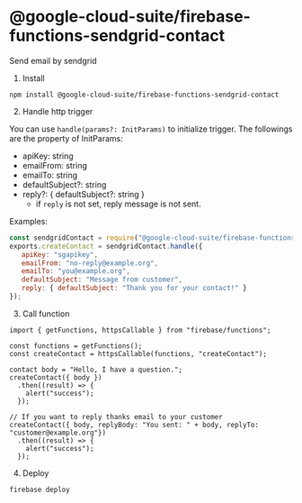 # @google-cloud-suite/firebase-functions-sendgrid-contact

Send email by sendgrid

1. Install

```
npm install @google-cloud-suite/firebase-functions-sendgrid-contact
```

2. Handle http trigger

You can use `handle(params?: InitParams)` to initialize trigger. The followings are the property of InitParams:

- apiKey: string
- emailFrom: string
- emailTo: string
- defaultSubject?: string
- reply?: { defaultSubject?: string }
  - if `reply` is not set, reply message is not sent.

Examples:


```index.js
const sendgridContact = require("@google-cloud-suite/firebase-functions-sendgrid-contact");
exports.createContact = sendgridContact.handle({
   apiKey: "sgapikey",
   emailFrom: "no-reply@example.org",
   emailTo: "you@example.org",
   defaultSubject: "Message from customer",
   reply: { defaultSubject: "Thank you for your contact!" }
});
```

3. Call function

```
import { getFunctions, httpsCallable } from "firebase/functions";

const functions = getFunctions();
const createContact = httpsCallable(functions, "createContact");

contact body = "Hello, I have a question.";
createContact({ body })
  .then((result) => {
    alert("success");
  });

// If you want to reply thanks email to your customer
createContact({ body, replyBody: "You sent: " + body, replyTo: "customer@example.org"})
  .then((result) => {
    alert("success");
  });

```

4. Deploy

```
firebase deploy
```
